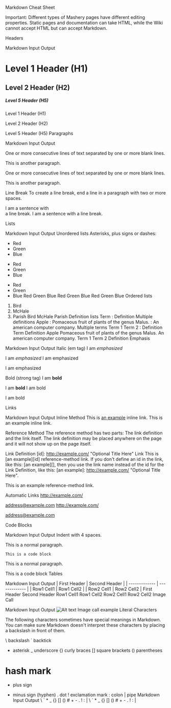 Markdown Cheat Sheet

Important: Different types of Mashery pages have different editing properties. Static pages and documentation can take HTML, while the Wiki cannot accept HTML but can accept Markdown.

Headers

Markdown Input	Output
# Level 1 Header (H1)
## Level 2 Header (H2)
##### Level 5 Header (H5)

Level 1 Header (H1)

Level 2 Header (H2)

Level 5 Header (H5)
Paragraphs

Markdown Input	Output
 
One or more consecutive lines of text
separated by one or more blank lines.
 
This is another paragraph.
 
One or more consecutive lines of text separated by one or more blank lines.

This is another paragraph.

Line Break
To create a line break, end a line in a paragraph with two or more spaces.

I am a sentence with  
a line break.
I am a sentence with
a line break.

Lists

Markdown Input	Output
Unordered lists
Asterisks, plus signs or dashes:

* Red
* Green
* Blue

+ Red
+ Green
+ Blue

- Red
- Green
- Blue
Red
Green
Blue
Red
Green
Blue
Red
Green
Blue
Ordered lists
1. Bird
2. McHale
3. Parish
Bird
McHale
Parish
Definition lists
Term
: Definition
Multiple definitions
Apple
: Pomaceous fruit of plants of the genus Malus.
: An american computer company.
Multiple terms
Term 1
Term 2
: Definition
Term
Definition
Apple
Pomaceous fruit of plants of the genus Malus.
An american computer company.
Term 1
Term 2
Definition
Emphasis

Markdown Input	Output
Italic (em tag)
I am *emphasized*

I am _emphasized_
I am emphasized

I am emphasized

Bold (strong tag)
I am **bold**

I am __bold__
I am bold

I am bold

Links

Markdown Input	Output
Inline Method
This is [an example](http://example.com/ "Optional Title")
inline link.
This is an example inline link.

Reference Method
The reference method has two parts: The link definition and the link itself. The link definition may be placed anywhere on the page and it will not show up on the page itself.

Link Definition
[id]: http://example.com/ "Optional Title Here"
Link
This is [an example][id] reference-method link.
If you don't define an id in the link, like this: [an example][], then you use the link name instead of the id for the Link Definition, like this: [an example]: http://example.com/ "Optional Title Here".

This is an example reference-method link.

Automatic Links
<http://example.com/>

<address@example.com></code>
http://example.com/

address@example.com

Code Blocks

Markdown Input	Output
Indent with 4 spaces.

This is a normal paragraph.

    This is a code block
This is a normal paragraph.

This is a code block
Tables

Markdown Input	Output
| First Header  | Second Header |
| ------------- | ------------- |
| Row1 Cell1    | Row1 Cell2    |
| Row2 Cell1    | Row2 Cell2    |
First Header	Second Header
Row1 Cell1	Row1 Cell2
Row2 Cell1	Row2 Cell2
Image Call

Markdown Input	Output
![Alt text](/files/expand_arrow.JPG "Image call example")
Image call example
Literal Characters

The following characters sometimes have special meanings in Markdown. You can make sure Markdown doesn't interpret these characters by placing a backslash in front of them.

\ backslash
` backtick
* asterisk
_ underscore
{} curly braces
[] square brackets
() parentheses
# hash mark
+ plus sign
- minus sign (hyphen)
. dot
! exclamation mark
: colon
| pipe
Markdown Input	Output
\\
\`
\*
\_
\{\}
\[\]
\(\)
\#
\+
\-
\.
\!
\:
\|
\ ` * _ {} [] () # + - . ! : |